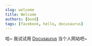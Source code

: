 ```yaml
---
slug: welcome
title: Welcome
authors: [bond]
tags: [facebook, hello, docusaurus]
---
```


哈~ 我试试用 [Docusaurus](https://docusaurus.io/) 当个人网站吧~
